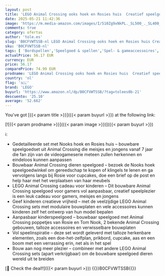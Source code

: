 ```yaml
---
layout: post
title: 'LEGO Animal Crossing ooks hoek en Rosies huis  Creatief speelgoed voor kinderen  Bouwpakket met 2 Poppetjes van Personages uit de Game  Leuk Cadeau voor Meisjes en Jongens van 7 jaar en ouder 77050'
date: 2025-05-21 11:42:36
image: 'https://m.media-amazon.com/images/I/510Zg9xNkPL._SL500_._SL400_.jpg'
comments: true
category: ofertas
author: 'tole.es'
slug: 'B0CFVWTSSB-nl LEGO Animal Crossing ooks hoek en Rosies huis Creatief...'
sku: 'B0CFVWTSSB-nl'
tags: [ 'Bordspellen','Speelgoed & spellen','Spel- & gameaccessoires','Tafelspellen','lego','🇳🇱', ]
actualPrice: 56.17 EUR
currency: EUR
price: 56.17
comparePrice: 74.99 EUR
prodname: 'LEGO Animal Crossing ooks hoek en Rosies huis  Creatief speelgoed voor kinderen  Bouwpakket met 2 Poppetjes van Personages uit de Game  Leuk Cadeau voor Meisjes en Jongens van 7 jaar en ouder 77050'
country: 'nl'
flag: '🇳🇱'
brand: 'LEGO'
buyurl: 'https://www.amazon.nl/dp/B0CFVWTSSB/?tag=tolees0b-21'
descuento: '25.10'
average: '52.662'
---
```


You've got [{{< param title >}}]({{< param buyurl >}}) at the following link:

[![{{< param prodname >}}]({{< param image >}})]({{< param buyurl >}})

ℹ️:

- Gedetailleerde set met Nooks hoek en Rosies huis – bouwbare speelgoedset uit Animal Crossing die meisjes en jongens vanaf 7 jaar die fan zijn van de videogameserie meteen zullen herkennen en eindeloos kunnen aanpassen
- Bouwbaar Animal Crossing dieren speelgoed – bezoek de Nooks hoek speelgoedwinkel om gereedschap te kopen of klingels te lenen en ga vervolgens langs bij Rosie voor cupcakes, doe een brief op de post en help haar met het verplaatsen van haar meubels
- LEGO Animal Crossing cadeau voor kinderen – Dit bouwbare Animal Crossing speelgoed voor gamers vol aanpasbaar, creatief speelplezier is een leuk cadeau voor gamers, meisjes en jongens
- Geef kinderen creatieve vrijheid – met de veelzijdige LEGO Animal Crossing sets met modulaire bouwplaten en vele accessoires kunnen kinderen zelf het ontwerp van hun model bepalen
- Aanpasbaar kinderspeelgoed – bouwbaar speelgoed met Animal Crossing poppetjes van Rosie en Tom Nook, 2 bekende Animal Crossing gebouwen, talloze accessoires en verwisselbare bouwplaten
- Vol speelinspiratie – deze set wordt geleverd met talloze herkenbare elementen, zoals een doe-het-zelfplan, prikbord, cupcake, aas en een boom met een verrassing erin, net als in het spel
- Bouw aan nog meer plezier – combineer met andere LEGO Animal Crossing sets (apart verkrijgbaar) om de bouwbare speelgoed dieren wereld uit te breiden

[🛒 Check the deal!!]({{< param buyurl >}})
{{<world>}}B0CFVWTSSB{{</world>}}
